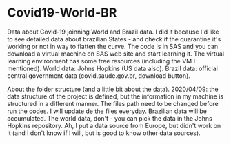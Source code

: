 # Covid19-World-BR
Data about Covid-19 joinning World and Brazil data. I did it because I'd like to see detailed data about brazilian States - and check if the quarantine it's working or not in way to flatten the curve. 
The code is in SAS and you can download a virtual machine on SAS web site and start learning it. The virtual learning environment has some free resources (including the VM I mentioned).
World data: Johns Hopkins (US data also).
Brazil data: official central government data (covid.saude.gov.br, download button).

About the folder structure (and a little bit about the data). 
2020/04/09: the data structure of the project is defined, but the information in my machine is structured in a different manner. The files path need to be changed before run the codes. I will update de the files everyday. Brazilian data will be accumulated. The world data, don't - you can pick the data in the Johns Hopkins repository. Ah, I put a data source from Europe, but didn't work on it (and I don't know if I will, but is good to know other data sources).
